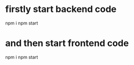 # firstly start backend code 
npm i 
npm start 


# and then start frontend code 

npm i 
npm start



